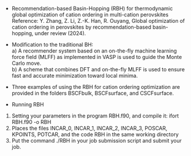 - Recommendation-based Basin-Hopping (RBH) for thermodynamic global optimization of cation ordering in multi-cation perovskites   
Reference: Y. Zhang, Z. Li, Z.-K. Han, R. Ouyang, Global optimization of cation ordering in perovskites by recommendation-based basin-hopping, under review (2024).

- Modification to the traditional BH:   
a) A recommender system based on an on-the-fly machine learning force field (MLFF) as implemented in VASP is used to guide the Monte Carlo move.   
b) A scheme that combines DFT and on-the-fly MLFF is used to ensure fast and accurate minimization toward local minima.  

- Three examples of using the RBH for cation ordering optimization are provided in the folders BSCFbulk, BSCFsurface, and CSCFsurface.

- Running RBH   
1. Setting your parameters in the program RBH.f90, and compile it: ifort RBH.f90 -o RBH
2. Places the files INCAR_0, INCAR_1, INCAR_2, INCAR_3, POSCAR, KPOINTS, POTCAR, and the code RBH in the same working directory
3. Put the command ./RBH in your job submission script and submit your job.   
